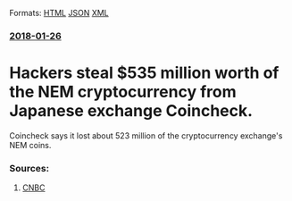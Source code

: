 
Formats: [HTML](/news/2018/01/26/hackers-steal-535-million-worth-of-the-nem-cryptocurrency-from-japanese-exchange-coincheck.html)  [JSON](/news/2018/01/26/hackers-steal-535-million-worth-of-the-nem-cryptocurrency-from-japanese-exchange-coincheck.json)  [XML](/news/2018/01/26/hackers-steal-535-million-worth-of-the-nem-cryptocurrency-from-japanese-exchange-coincheck.xml)  

### [2018-01-26](/news/2018/01/26/index.md)

# Hackers steal $535 million worth of the NEM cryptocurrency from Japanese exchange Coincheck. 

Coincheck says it lost about 523 million of the cryptocurrency exchange&#039;s NEM coins.


### Sources:

1. [CNBC](https://www.cnbc.com/2018/01/26/japanese-cryptocurrency-exchange-loses-more-than-500-million-to-hackers.html)
